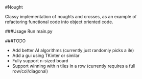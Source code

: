 #Nought

Classy implementation of noughts and crosses, as an example of refactoring functional code into object oriented code.

###Usage
Run main.py 

###TODO
* Add better AI algorithms (currently just randomly picks a ile)
* Add a gui using TKinter or similar
* Fully support n-sized board
* Support winning with n tiles in a row (currently requires a full row/col/diagonal)
